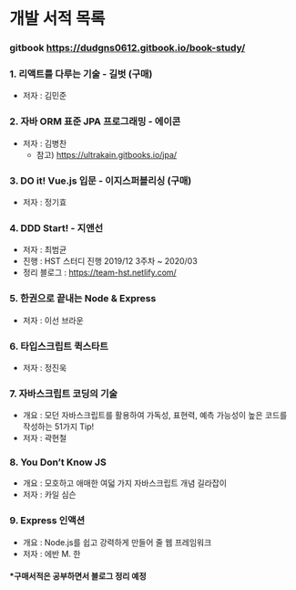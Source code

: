 # 개발 서적 목록
### gitbook https://dudgns0612.gitbook.io/book-study/

### 1. 리액트를 다루는 기술 - 길벗 (구매)
- 저자 : 김민준
### 2. 자바 ORM 표준 JPA 프로그래밍 - 에이콘
- 저자 : 김병찬
    - 참고) https://ultrakain.gitbooks.io/jpa/
### 3. DO it! Vue.js 입문 - 이지스퍼블리싱 (구매)
- 저자 : 정기효
### 4. DDD Start! - 지앤선
- 저자 : 최범균
- 진행 : HST 스터디 진행 2019/12 3주차 ~ 2020/03
- 정리 블로그 : https://team-hst.netlify.com/

### 5. 한권으로 끝내는 Node & Express
- 저자 : 이선 브라운

### 6. 타입스크립트 퀵스타트
- 저자 : 정진욱

### 7. 자바스크립트 코딩의 기술
- 개요 : 모던 자바스크립트를 활용하여 가독성, 표현력, 예측 가능성이 높은 코드를 작성하는 51가지 Tip!
- 저자 : 곽현철

### 8. You Don’t Know JS
- 개요 : 모호하고 애매한 여덟 가지 자바스크립트 개념 길라잡이
- 저자 : 카일 심슨

### 9. Express 인액션
- 개요 : Node.js를 쉽고 강력하게 만들어 줄 웹 프레임워크
- 저자 : 에반 M. 한

#### *구매서적은 공부하면서 블로그 정리 예정
